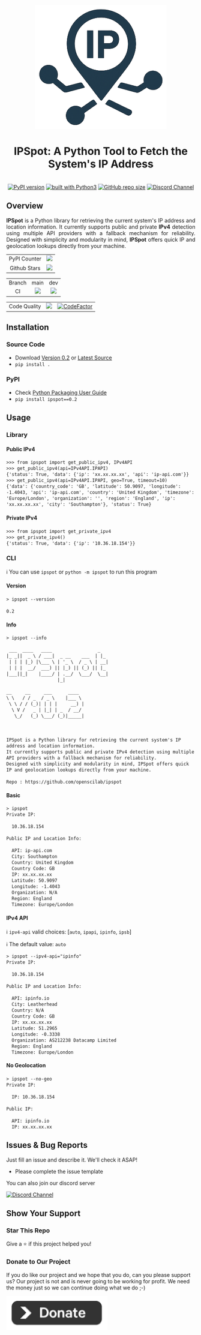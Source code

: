 <div align="center">
<img src="https://github.com/openscilab/ipspot/raw/main/otherfiles/logo.png" width="350">
<h1>IPSpot: A Python Tool to Fetch the System's IP Address</h1>
<br/>
<a href="https://badge.fury.io/py/ipspot"><img src="https://badge.fury.io/py/ipspot.svg" alt="PyPI version"></a>
<a href="https://www.python.org/"><img src="https://img.shields.io/badge/built%20with-Python3-green.svg" alt="built with Python3"></a>
<a href="https://github.com/openscilab/ipspot"><img alt="GitHub repo size" src="https://img.shields.io/github/repo-size/openscilab/ipspot"></a>
<a href="https://discord.gg/yyDV3T4cwU"><img src="https://img.shields.io/discord/1064533716615049236.svg" alt="Discord Channel"></a>
</div>			
				
## Overview	

<p align="justify">					
<b>IPSpot</b> is a Python library for retrieving the current system's IP address and location information. It currently supports public and private <b>IPv4</b> detection using multiple API providers with a fallback mechanism for reliability. Designed with simplicity and modularity in mind, <b>IPSpot</b> offers quick IP and geolocation lookups directly from your machine.
</p>

<table>
	<tr>
		<td align="center">PyPI Counter</td>
		<td align="center"><a href="http://pepy.tech/project/ipspot"><img src="http://pepy.tech/badge/ipspot"></a></td>
	</tr>
	<tr>
		<td align="center">Github Stars</td>
		<td align="center"><a href="https://github.com/openscilab/ipspot"><img src="https://img.shields.io/github/stars/openscilab/ipspot.svg?style=social&label=Stars"></a></td>
	</tr>
</table>



<table>
	<tr> 
		<td align="center">Branch</td>
		<td align="center">main</td>	
		<td align="center">dev</td>	
	</tr>
	<tr>
		<td align="center">CI</td>
		<td align="center"><img src="https://github.com/openscilab/ipspot/actions/workflows/test.yml/badge.svg?branch=main"></td>
		<td align="center"><img src="https://github.com/openscilab/ipspot/actions/workflows/test.yml/badge.svg?branch=dev"></td>
	</tr>
</table>

<table>
	<tr> 
		<td align="center">Code Quality</td>
		<td align="center"><a href="https://app.codacy.com/gh/openscilab/ipspot/dashboard?utm_source=gh&utm_medium=referral&utm_content=&utm_campaign=Badge_grade"><img src="https://app.codacy.com/project/badge/Grade/cb2ab6584eb443b8a33da4d4252480bc"/></a></td>
		<td align="center"><a href="https://www.codefactor.io/repository/github/openscilab/ipspot"><img src="https://www.codefactor.io/repository/github/openscilab/ipspot/badge" alt="CodeFactor"></a></td>
	</tr>
</table>


## Installation		

### Source Code
- Download [Version 0.2](https://github.com/openscilab/ipspot/archive/v0.2.zip) or [Latest Source](https://github.com/openscilab/ipspot/archive/dev.zip)
- `pip install .`				

### PyPI

- Check [Python Packaging User Guide](https://packaging.python.org/installing/)     
- `pip install ipspot==0.2`						


## Usage

### Library

#### Public IPv4

```pycon
>>> from ipspot import get_public_ipv4, IPv4API
>>> get_public_ipv4(api=IPv4API.IPAPI)
{'status': True, 'data': {'ip': 'xx.xx.xx.xx', 'api': 'ip-api.com'}}
>>> get_public_ipv4(api=IPv4API.IPAPI, geo=True, timeout=10)
{'data': {'country_code': 'GB', 'latitude': 50.9097, 'longitude': -1.4043, 'api': 'ip-api.com', 'country': 'United Kingdom', 'timezone': 'Europe/London', 'organization': '', 'region': 'England', 'ip': 'xx.xx.xx.xx', 'city': 'Southampton'}, 'status': True}
```

#### Private IPv4

```pycon
>>> from ipspot import get_private_ipv4
>>> get_private_ipv4()
{'status': True, 'data': {'ip': '10.36.18.154'}}
```

### CLI

ℹ️ You can use `ipspot` or `python -m ipspot` to run this program

#### Version

```console
> ipspot --version

0.2
```

#### Info

```console
> ipspot --info

 ___  ____   ____                 _
|_ _||  _ \ / ___|  _ __    ___  | |_
 | | | |_) |\___ \ | '_ \  / _ \ | __|
 | | |  __/  ___) || |_) || (_) || |_
|___||_|    |____/ | .__/  \___/  \__|
                   |_|

__     __     ___      ____
\ \   / / _  / _ \    |___ \
 \ \ / / (_)| | | |     __) |
  \ V /   _ | |_| | _  / __/
   \_/   (_) \___/ (_)|_____|



IPSpot is a Python library for retrieving the current system's IP address and location information.
It currently supports public and private IPv4 detection using multiple API providers with a fallback mechanism for reliability.
Designed with simplicity and modularity in mind, IPSpot offers quick IP and geolocation lookups directly from your machine.

Repo : https://github.com/openscilab/ipspot

```

#### Basic

```console
> ipspot
Private IP:

  10.36.18.154

Public IP and Location Info:

  API: ip-api.com
  City: Southampton
  Country: United Kingdom
  Country Code: GB
  IP: xx.xx.xx.xx
  Latitude: 50.9097
  Longitude: -1.4043
  Organization: N/A
  Region: England
  Timezone: Europe/London
```

#### IPv4 API

ℹ️ `ipv4-api` valid choices: [`auto`, `ipapi`, `ipinfo`, `ipsb`]

ℹ️ The default value: `auto`

```console
> ipspot --ipv4-api="ipinfo"
Private IP:

  10.36.18.154

Public IP and Location Info:

  API: ipinfo.io
  City: Leatherhead
  Country: N/A
  Country Code: GB
  IP: xx.xx.xx.xx
  Latitude: 51.2965
  Longitude: -0.3338
  Organization: AS212238 Datacamp Limited
  Region: England
  Timezone: Europe/London
```

#### No Geolocation

```console
> ipspot --no-geo
Private IP:

  IP: 10.36.18.154

Public IP:

  API: ipinfo.io
  IP: xx.xx.xx.xx
```

## Issues & Bug Reports			

Just fill an issue and describe it. We'll check it ASAP!

- Please complete the issue template

You can also join our discord server

<a href="https://discord.gg/yyDV3T4cwU">
  <img src="https://img.shields.io/discord/1064533716615049236.svg?style=for-the-badge" alt="Discord Channel">
</a>

## Show Your Support
								
<h3>Star This Repo</h3>					

Give a ⭐️ if this project helped you!

<h3>Donate to Our Project</h3>	

If you do like our project and we hope that you do, can you please support us? Our project is not and is never going to be working for profit. We need the money just so we can continue doing what we do ;-)			

<a href="https://openscilab.com/#donation" target="_blank"><img src="https://github.com/openscilab/ipspot/raw/main/otherfiles/donation.png" height="90px" width="270px" alt="IPSpot Donation"></a>

